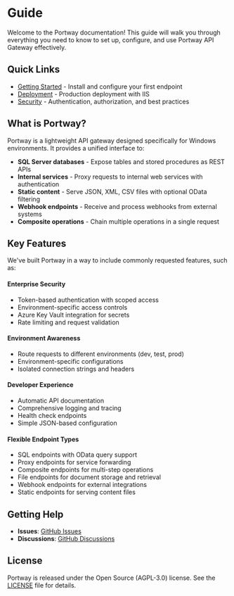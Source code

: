 # Guide

Welcome to the Portway documentation! This guide will walk you through everything you need to know to set up, configure, and use Portway API Gateway effectively.

## Quick Links

- [Getting Started](./getting-started) - Install and configure your first endpoint
- [Deployment](./deployment) - Production deployment with IIS
- [Security](./security) - Authentication, authorization, and best practices

## What is Portway?

Portway is a lightweight API gateway designed specifically for Windows environments. It provides a unified interface to:

- **SQL Server databases** - Expose tables and stored procedures as REST APIs
- **Internal services** - Proxy requests to internal web services with authentication
- **Static content** - Serve JSON, XML, CSV files with optional OData filtering
- **Webhook endpoints** - Receive and process webhooks from external systems
- **Composite operations** - Chain multiple operations in a single request

## Key Features

We've built Portway in a way to include commonly requested features, such as:

#### Enterprise Security
- Token-based authentication with scoped access
- Environment-specific access controls
- Azure Key Vault integration for secrets
- Rate limiting and request validation

#### Environment Awareness
- Route requests to different environments (dev, test, prod)
- Environment-specific configurations
- Isolated connection strings and headers

#### Developer Experience
- Automatic API documentation
- Comprehensive logging and tracing
- Health check endpoints
- Simple JSON-based configuration

#### Flexible Endpoint Types
- SQL endpoints with OData query support
- Proxy endpoints for service forwarding
- Composite endpoints for multi-step operations
- File endpoints for document storage and retrieval
- Webhook endpoints for external integrations
- Static endpoints for serving content files

## Getting Help

- **Issues**: [GitHub Issues](https://github.com/melosso/portway/issues)
- **Discussions**: [GitHub Discussions](https://github.com/melosso/portway/issues)

## License

Portway is released under the Open Source (AGPL-3.0) license. See the [LICENSE](https://github.com/melosso/portway/blob/main/LICENSE) file for details.